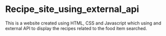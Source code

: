 # Recipe_site_using_external_api
This is a website created using HTML, CSS and Javascript which using and external API to display the recipes related to the food item searched.

